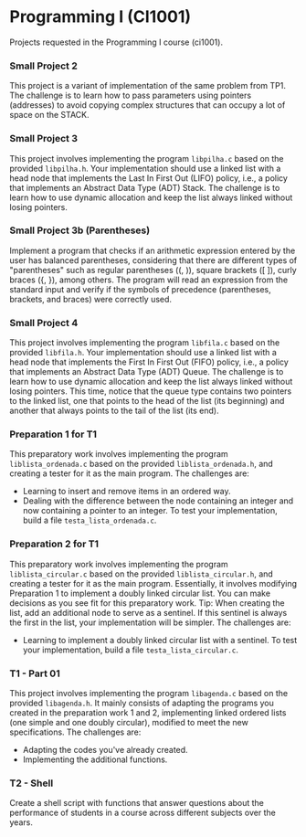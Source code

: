 # Programming I (CI1001)
Projects requested in the Programming I course (ci1001).

### Small Project 2
This project is a variant of implementation of the same problem from TP1. The challenge is to learn how to pass parameters using pointers (addresses) to avoid copying complex structures that can occupy a lot of space on the STACK.

### Small Project 3
This project involves implementing the program `libpilha.c` based on the provided `libpilha.h`. Your implementation should use a linked list with a head node that implements the Last In First Out (LIFO) policy, i.e., a policy that implements an Abstract Data Type (ADT) Stack. The challenge is to learn how to use dynamic allocation and keep the list always linked without losing pointers.

### Small Project 3b (Parentheses)
Implement a program that checks if an arithmetic expression entered by the user has balanced parentheses, considering that there are different types of "parentheses" such as regular parentheses ((, )), square brackets ([ ]), curly braces ({, }), among others. The program will read an expression from the standard input and verify if the symbols of precedence (parentheses, brackets, and braces) were correctly used.

### Small Project 4
This project involves implementing the program `libfila.c` based on the provided `libfila.h`. Your implementation should use a linked list with a head node that implements the First In First Out (FIFO) policy, i.e., a policy that implements an Abstract Data Type (ADT) Queue. The challenge is to learn how to use dynamic allocation and keep the list always linked without losing pointers. This time, notice that the queue type contains two pointers to the linked list, one that points to the head of the list (its beginning) and another that always points to the tail of the list (its end).

### Preparation 1 for T1
This preparatory work involves implementing the program `liblista_ordenada.c` based on the provided `liblista_ordenada.h`, and creating a tester for it as the main program. The challenges are:
- Learning to insert and remove items in an ordered way.
- Dealing with the difference between the node containing an integer and now containing a pointer to an integer. To test your implementation, build a file `testa_lista_ordenada.c`.

### Preparation 2 for T1
This preparatory work involves implementing the program `liblista_circular.c` based on the provided `liblista_circular.h`, and creating a tester for it as the main program. Essentially, it involves modifying Preparation 1 to implement a doubly linked circular list. You can make decisions as you see fit for this preparatory work. Tip: When creating the list, add an additional node to serve as a sentinel. If this sentinel is always the first in the list, your implementation will be simpler. The challenges are:
- Learning to implement a doubly linked circular list with a sentinel. To test your implementation, build a file `testa_lista_circular.c`.

### T1 - Part 01
This project involves implementing the program `libagenda.c` based on the provided `libagenda.h`. It mainly consists of adapting the programs you created in the preparation work 1 and 2, implementing linked ordered lists (one simple and one doubly circular), modified to meet the new specifications. The challenges are:
- Adapting the codes you've already created.
- Implementing the additional functions.

### T2 - Shell
Create a shell script with functions that answer questions about the performance of students in a course across different subjects over the years.

